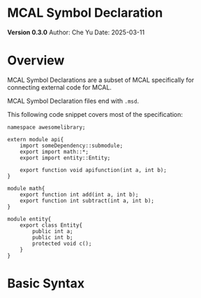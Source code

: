 MCAL Symbol Declaration
====

**Version 0.3.0**
Author: Che Yu
Date: 2025-03-11

# Overview

MCAL Symbol Declarations are a subset of MCAL specifically for connecting external code for MCAL.

MCAL Symbol Declaration files end with `.msd`.

This following code snippet covers most of the specification:
```msd
namespace awesomelibrary;

extern module api{
    import someDependency::submodule;
    export import math::*;
    export import entity::Entity;

    export function void apifunction(int a, int b);
}

module math{
    export function int add(int a, int b);
    export function int subtract(int a, int b);
}

module entity{
    export class Entity{
        public int a;
        public int b;
        protected void c();
    }
}
```

# Basic Syntax

